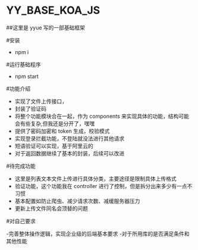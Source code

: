 <!--
 * @Author: your name
 * @Date: 2021-07-20 10:09:26
 * @LastEditTime: 2021-07-22 10:11:05
 * @LastEditors: Please set LastEditors
 * @Description: In User Settings Edit
 * @FilePath: \Base-Koa\README.md
-->

# YY_BASE_KOA_JS

##这里是 yyue 写的一部基础框架

#安装

- npm i

#运行基础程序

- npm start

#功能介绍

- 实现了文件上传接口，
- 封装了验证码
- 将整个功能模块合在一起，作为 components 来实现具体的功能，结构可能会有些复杂,但我还是分开了，嘿嘿
- 提供了密码加密和 token 生成，校验模式
- 实现登录拦截功能，不登陆就没法进行其他请求
- 短语验证可以实现，基于阿里云的
- 对于返回数据继续了基本的封装，后续可以改进

#待完成功能

- 这里是列表文本文件上传进行具体分类，主要途径是限制具体上传格式
- 验证功能，这个功能我在 controller 进行了控制，但是拆分出来多少有一点不习惯
- 基本配置如防止爬虫、减少请求次数、减缓服务器压力
- 更新上传文件同名会顶替的问题

#对自己要求

-完善整体操作逻辑，实现企业级的后端基本要求 -对于所用库的是否满足条件和其他性能

